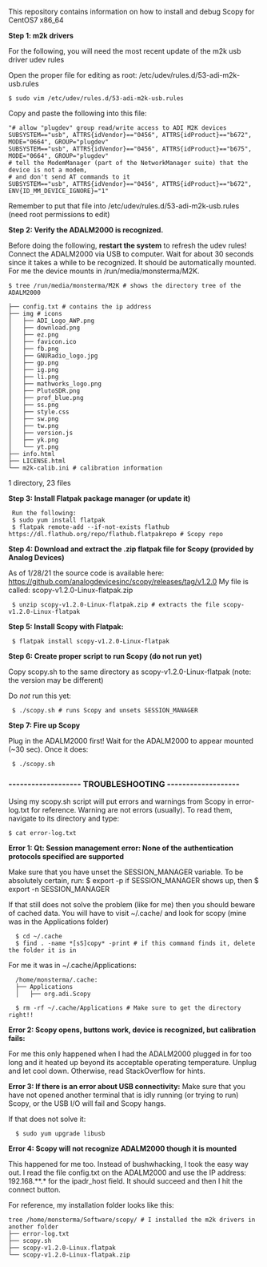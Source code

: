 This repository contains information on how to install and debug Scopy for CentOS7 x86_64

**Step 1: m2k drivers**

For the following, you will need the most recent update of the m2k usb driver
udev rules

Open the proper file for editing as root: /etc/udev/rules.d/53-adi-m2k-usb.rules

	$ sudo vim /etc/udev/rules.d/53-adi-m2k-usb.rules

Copy and paste the following into this file:

	"# allow "plugdev" group read/write access to ADI M2K devices
	SUBSYSTEM=="usb", ATTRS{idVendor}=="0456", ATTRS{idProduct}=="b672", MODE="0664", GROUP="plugdev" 
	SUBSYSTEM=="usb", ATTRS{idVendor}=="0456", ATTRS{idProduct}=="b675", MODE="0664", GROUP="plugdev"
	# tell the ModemManager (part of the NetworkManager suite) that the device is not a modem, 
	# and don't send AT commands to it
	SUBSYSTEM=="usb", ATTRS{idVendor}=="0456", ATTRS{idProduct}=="b672", ENV{ID_MM_DEVICE_IGNORE}="1"

Remember to put that file into /etc/udev/rules.d/53-adi-m2k-usb.rules (need root permissions to edit)

**Step 2: Verify the ADALM2000 is recognized.**

Before doing the following, **restart the system** to refresh the udev rules!
Connect the ADALM2000 via USB to computer. Wait for about 30 seconds since it 
takes a while to be recognized. It should be automatically mounted. For me the
device mounts in /run/media/monsterma/M2K. 

	$ tree /run/media/monsterma/M2K # shows the directory tree of the ADALM2000

	├── config.txt # contains the ip address
	├── img # icons
	│   ├── ADI_Logo_AWP.png
	│   ├── download.png
	│   ├── ez.png
	│   ├── favicon.ico
	│   ├── fb.png
	│   ├── GNURadio_logo.jpg
	│   ├── gp.png
	│   ├── ig.png
	│   ├── li.png
	│   ├── mathworks_logo.png
	│   ├── PlutoSDR.png
	│   ├── prof_blue.png
	│   ├── ss.png
	│   ├── style.css
	│   ├── sw.png
	│   ├── tw.png
	│   ├── version.js
	│   ├── yk.png
	│   └── yt.png
	├── info.html
	├── LICENSE.html
	└── m2k-calib.ini # calibration information
1 directory, 23 files


**Step 3: Install Flatpak package manager (or update it)**

	 Run the following:
	 $ sudo yum install flatpak 
	 $ flatpak remote-add --if-not-exists flathub https://dl.flathub.org/repo/flathub.flatpakrepo # Scopy repo


**Step 4: Download and extract the .zip flatpak file for Scopy (provided by Analog Devices)**

 As of 1/28/21 the source code is available here: https://github.com/analogdevicesinc/scopy/releases/tag/v1.2.0
 My file is called: scopy-v1.2.0-Linux-flatpak.zip

	 $ unzip scopy-v1.2.0-Linux-flatpak.zip # extracts the file scopy-v1.2.0-Linux-flatpak


**Step 5: Install Scopy with Flatpak:**

	 $ flatpak install scopy-v1.2.0-Linux-flatpak


**Step 6: Create proper script to run Scopy (do not run yet)**
	 
 Copy scopy.sh to the same directory as scopy-v1.2.0-Linux-flatpak (note: the version may be different)

 Do *not* run this yet:

	 $ ./scopy.sh # runs Scopy and unsets SESSION_MANAGER


**Step 7: Fire up Scopy**

 Plug in the ADALM2000 first! Wait for the ADALM2000 to appear mounted (~30 sec). Once it does:

	 $ ./scopy.sh

### ------------------- TROUBLESHOOTING -------------------

Using my scopy.sh script will put errors and warnings from Scopy in error-log.txt for reference. Warning are
not errors (usually). To read them, navigate to its directory and type:

	$ cat error-log.txt

**Error 1: Qt: Session management error: None of the authentication protocols specified are supported**

Make sure that you have unset the SESSION_MANAGER variable. To be absolutely certain, run:
	  $ export -p
if SESSION_MANAGER shows up, then
	  $ export -n SESSION_MANAGER

 If that still does not solve the problem (like for me) then you should beware of cached data. You will
 have to visit ~/.cache/ and look for scopy (mine was in the Applications folder)

	  $ cd ~/.cache
	  $ find . -name *[sS]copy* -print # if this command finds it, delete the folder it is in

For me it was in ~/.cache/Applications:
	  
	  /home/monsterma/.cache:
	  ├── Applications
	  │   ├── org.adi.Scopy

	  $ rm -rf ~/.cache/Applications # Make sure to get the directory right!!

**Error 2: Scopy opens, buttons work, device is recognized, but calibration fails:**

 For me this only happened when I had the ADALM2000 plugged in for too long and
 it heated up beyond its acceptable operating temperature. Unplug and let cool
 down. Otherwise, read StackOverflow for hints.

**Error 3: If there is an error about USB connectivity:**
	  Make sure that you have not opened another terminal that is idly running (or trying to run)
	  Scopy, or the USB I/O will fail and Scopy hangs.

  If that does not solve it:

	  $ sudo yum upgrade libusb

**Error 4: Scopy will not recognize ADALM2000 though it is mounted**

  This happened for me too. Instead of bushwhacking, I took the easy way
  out. I read the file config.txt on the ADALM2000 and use the IP address: 192.168.**.*
  for the ipadr_host field. It should succeed and then I hit the connect button.


For reference, my installation folder looks like this:

	tree /home/monsterma/Software/scopy/ # I installed the m2k drivers in another folder
 	├── error-log.txt
 	├── scopy.sh
 	├── scopy-v1.2.0-Linux.flatpak
 	└── scopy-v1.2.0-Linux-flatpak.zip


